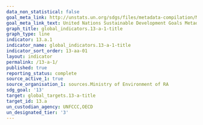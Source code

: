 ```yaml
---
data_non_statistical: false
goal_meta_link: http://unstats.un.org/sdgs/files/metadata-compilation/Metadata-Goal-13.pdf
goal_meta_link_text: United Nations Sustainable Development Goals Metadata (pdf 759kB)
graph_title: global_indicators.13-a-1-title
graph_type: line
indicator: 13.a.1
indicator_name: global_indicators.13-a-1-title
indicator_sort_order: 13-aa-01
layout: indicator
permalink: /13-a-1/
published: true
reporting_status: complete
source_active_1: true
source_organisation_1: sources.Ministry of Environment of RA
sdg_goal: '13'
target: global_targets.13-a-title
target_id: 13.a
un_custodian_agency: UNFCCC,OECD
un_designated_tier: '3'
---
```

